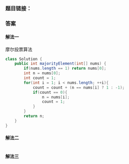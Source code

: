 ## 

### 题目链接：



### 答案

#### 解法一
摩尔投票算法
```Java
class Solution {
    public int majorityElement(int[] nums) {
        if(nums.length == 1) return nums[0];
        int n = nums[0];
        int count = 1;
        for(int i = 1; i < nums.length; ++i){
            count = count + (n == nums[i] ? 1 : -1);
            if(count == 0){
                n = nums[i];
                count = 1;
            }
        }
        return n;
    }
}

```
#### 解法二

```Java

```

#### 解法三

```Java

```
